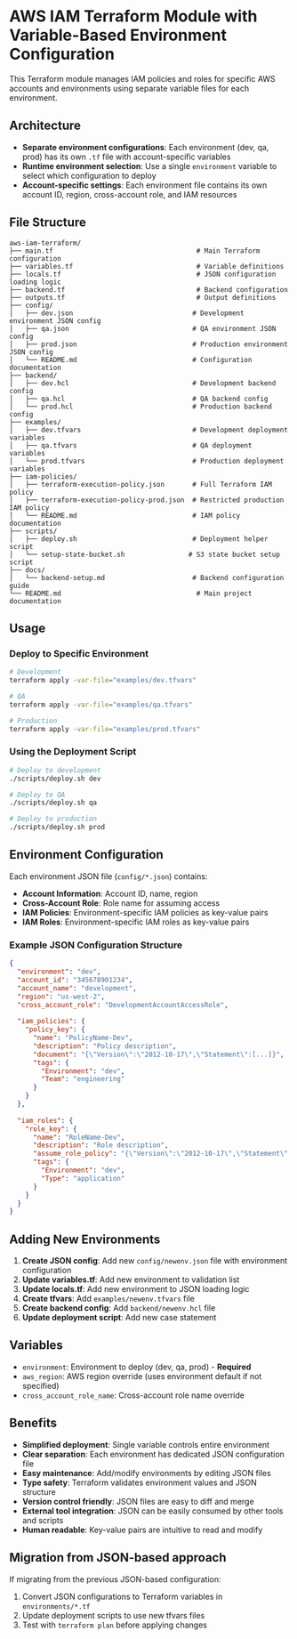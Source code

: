 # AWS IAM Terraform Module with Variable-Based Environment Configuration

This Terraform module manages IAM policies and roles for specific AWS accounts and environments using separate variable files for each environment.

## Architecture

- **Separate environment configurations**: Each environment (dev, qa, prod) has its own `.tf` file with account-specific variables
- **Runtime environment selection**: Use a single `environment` variable to select which configuration to deploy
- **Account-specific settings**: Each environment file contains its own account ID, region, cross-account role, and IAM resources

## File Structure

```
aws-iam-terraform/
├── main.tf                                    # Main Terraform configuration
├── variables.tf                               # Variable definitions
├── locals.tf                                  # JSON configuration loading logic
├── backend.tf                                 # Backend configuration
├── outputs.tf                                 # Output definitions
├── config/
│   ├── dev.json                              # Development environment JSON config
│   ├── qa.json                               # QA environment JSON config
│   ├── prod.json                             # Production environment JSON config
│   └── README.md                             # Configuration documentation
├── backend/
│   ├── dev.hcl                               # Development backend config
│   ├── qa.hcl                                # QA backend config
│   └── prod.hcl                              # Production backend config
├── examples/
│   ├── dev.tfvars                            # Development deployment variables
│   ├── qa.tfvars                             # QA deployment variables
│   └── prod.tfvars                           # Production deployment variables
├── iam-policies/
│   ├── terraform-execution-policy.json       # Full Terraform IAM policy
│   ├── terraform-execution-policy-prod.json  # Restricted production IAM policy
│   └── README.md                             # IAM policy documentation
├── scripts/
│   ├── deploy.sh                             # Deployment helper script
│   └── setup-state-bucket.sh                # S3 state bucket setup script
├── docs/
│   └── backend-setup.md                      # Backend configuration guide
└── README.md                                  # Main project documentation
```

## Usage

### Deploy to Specific Environment

```bash
# Development
terraform apply -var-file="examples/dev.tfvars"

# QA
terraform apply -var-file="examples/qa.tfvars" 

# Production
terraform apply -var-file="examples/prod.tfvars"
```

### Using the Deployment Script

```bash
# Deploy to development
./scripts/deploy.sh dev

# Deploy to QA
./scripts/deploy.sh qa

# Deploy to production
./scripts/deploy.sh prod
```

## Environment Configuration

Each environment JSON file (`config/*.json`) contains:

- **Account Information**: Account ID, name, region
- **Cross-Account Role**: Role name for assuming access
- **IAM Policies**: Environment-specific IAM policies as key-value pairs
- **IAM Roles**: Environment-specific IAM roles as key-value pairs

### Example JSON Configuration Structure

```json
{
  "environment": "dev",
  "account_id": "345678901234",
  "account_name": "development",
  "region": "us-west-2",
  "cross_account_role": "DevelopmentAccountAccessRole",
  
  "iam_policies": {
    "policy_key": {
      "name": "PolicyName-Dev",
      "description": "Policy description",
      "document": "{\"Version\":\"2012-10-17\",\"Statement\":[...]}",
      "tags": {
        "Environment": "dev",
        "Team": "engineering"
      }
    }
  },
  
  "iam_roles": {
    "role_key": {
      "name": "RoleName-Dev",
      "description": "Role description",
      "assume_role_policy": "{\"Version\":\"2012-10-17\",\"Statement\":[...]}",
      "tags": {
        "Environment": "dev",
        "Type": "application"
      }
    }
  }
}
```

## Adding New Environments

1. **Create JSON config**: Add new `config/newenv.json` file with environment configuration
2. **Update variables.tf**: Add new environment to validation list
3. **Update locals.tf**: Add new environment to JSON loading logic
4. **Create tfvars**: Add `examples/newenv.tfvars` file
5. **Create backend config**: Add `backend/newenv.hcl` file
6. **Update deployment script**: Add new case statement

## Variables

- `environment`: Environment to deploy (dev, qa, prod) - **Required**
- `aws_region`: AWS region override (uses environment default if not specified)
- `cross_account_role_name`: Cross-account role name override

## Benefits

- **Simplified deployment**: Single variable controls entire environment
- **Clear separation**: Each environment has dedicated JSON configuration file
- **Easy maintenance**: Add/modify environments by editing JSON files
- **Type safety**: Terraform validates environment values and JSON structure
- **Version control friendly**: JSON files are easy to diff and merge
- **External tool integration**: JSON can be easily consumed by other tools and scripts
- **Human readable**: Key-value pairs are intuitive to read and modify

## Migration from JSON-based approach

If migrating from the previous JSON-based configuration:

1. Convert JSON configurations to Terraform variables in `environments/*.tf`
2. Update deployment scripts to use new tfvars files
3. Test with `terraform plan` before applying changes